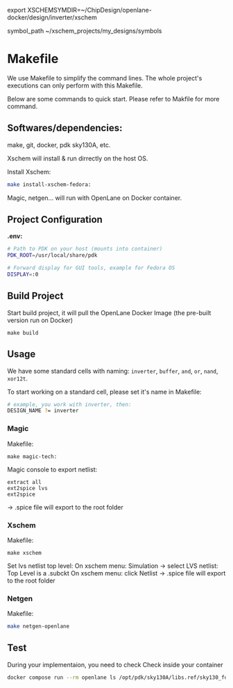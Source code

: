export XSCHEMSYMDIR=~/ChipDesign/openlane-docker/design/inverter/xschem


symbol_path ~/xschem_projects/my_designs/symbols

# Makefile
We use Makefile to simplify the command lines. The whole project's executions can only perform with this Makefile.

Below are some commands to quick start. Please refer to Makfile for more command.

## Softwares/dependencies: 
make, git, docker, pdk sky130A, etc.

Xschem will install & run dirrectly on the host OS.

Install Xschem:
```bash
make install-xschem-fedora:
```

Magic, netgen... will run with OpenLane on Docker container.

## Project Configuration
**.env:**
```bash
# Path to PDK on your host (mounts into container)
PDK_ROOT=/usr/local/share/pdk

# Forward display for GUI tools, example for Fedora OS
DISPLAY=:0
```


## Build Project
Start build project, it will pull the OpenLane Docker Image (the pre-built version run on Docker)
```bash:
make build
```
## Usage
We have some standard cells with naming: `inverter`, `buffer`, `and`, `or`, `nand`, `xor12t`.

To start working on a standard cell, please set it's name in Makefile:
```bash
# example, you work with inverter, then:
DESIGN_NAME ?= inverter
```
### Magic
Makefile:
```bash:
make magic-tech:
```

Magic console to export netlist:
```bash:
extract all
ext2spice lvs
ext2spice
```
-> .spice file will export to the root folder
### Xschem
Makefile:
```bash:
make xschem
```
Set lvs netlist top level:
On xschem menu: Simulation -> select LVS netlist: Top Level is a .subckt
On xschem menu: click Netlist -> .spice file will export to the root folder

### Netgen
Makefile:
```bash
make netgen-openlane
```

## Test
During your implementaion, you need to check 
Check inside your container
```bash
docker compose run --rm openlane ls /opt/pdk/sky130A/libs.ref/sky130_fd_pr/spice
```
